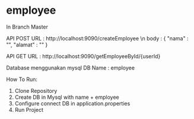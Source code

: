 # employee
In Branch Master

API POST
URL : http://localhost:9090/createEmployee
\n body : 
{
  "nama" : "",
	"alamat" : ""
}

API GET
URL : http://localhost:9090/getEmployeeById/{userId}

Database menggunakan mysql
DB Name : employee

How To Run:
1. Clone Repository
2. Create DB in Mysql with name + employee
3. Configure connect DB in application.properties
4. Run Project
